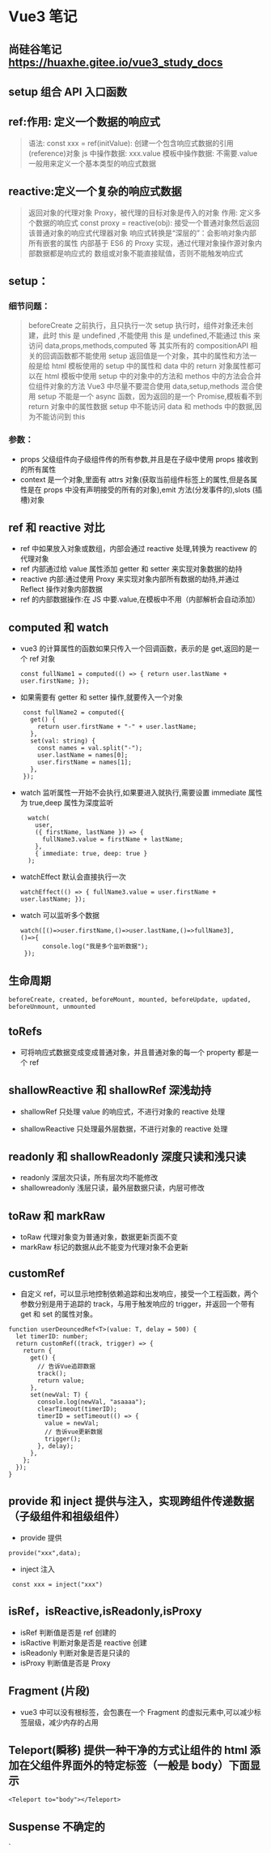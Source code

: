 # Vue3 笔记

## 尚硅谷笔记 https://huaxhe.gitee.io/vue3_study_docs

## setup 组合 API 入口函数

## ref:作用: 定义一个数据的响应式

> 语法: const xxx = ref(initValue):
> 创建一个包含响应式数据的引用(reference)对象
> js 中操作数据: xxx.value
> 模板中操作数据: 不需要.value
> 一般用来定义一个基本类型的响应式数据

## reactive:定义一个复杂的响应式数据

> 返回对象的代理对象 Proxy，被代理的目标对象是传入的对象
> 作用: 定义多个数据的响应式
> const proxy = reactive(obj): 接受一个普通对象然后返回该普通对象的响应式代理器对象
> 响应式转换是“深层的”：会影响对象内部所有嵌套的属性
> 内部基于 ES6 的 Proxy 实现，通过代理对象操作源对象内部数据都是响应式的
> 数组或对象不能直接赋值，否则不能触发响应式

## setup：

### 细节问题：

> beforeCreate 之前执行，且只执行一次
> setup 执行时，组件对象还未创建，此时 this 是 undefined ,不能使用
> this 是 undefined,不能通过 this 来访问 data,props,methods,computed 等
> 其实所有的 compositionAPI 相关的回调函数都不能使用
> setup 返回值是一个对象，其中的属性和方法一般是给 html 模板使用的
> setup 中的属性和 data 中的 return 对象属性都可以在 html 模板中使用
> setup 中的对象中的方法和 methos 中的方法会合并位组件对象的方法
> Vue3 中尽量不要混合使用 data,setup,methods 混合使用
> setup 不能是一个 async 函数，因为返回的是一个 Promise,模板看不到 return 对象中的属性数据
> setup 中不能访问 data 和 methods 中的数据,因为不能访问到 this

### 参数：

- props 父级组件向子级组件传的所有参数,并且是在子级中使用 props 接收到的所有属性
- context 是一个对象,里面有 attrs 对象(获取当前组件标签上的属性,但是各属性是在 props 中没有声明接受的所有的对象),emit 方法(分发事件的),slots (插槽)对象

## ref 和 reactive 对比

- ref 中如果放入对象或数组，内部会通过 reactive 处理,转换为 reactivew 的代理对象
- ref 内部通过给 value 属性添加 getter 和 setter 来实现对象数据的劫持
- reactive 内部:通过使用 Proxy 来实现对象内部所有数据的劫持,并通过 Reflect 操作对象内部数据
- ref 的内部数据操作:在 JS 中要.value,在模板中不用（内部解析会自动添加）

## computed 和 watch

- vue3 的计算属性的函数如果只传入一个回调函数，表示的是 get,返回的是一个 ref 对象

  ```
  const fullName1 = computed(() => { return user.lastName + user.firstName; });
  ```

- 如果需要有 getter 和 setter 操作,就要传入一个对象

```
    const fullName2 = computed({
      get() {
        return user.firstName + "-" + user.lastName;
      },
      set(val: string) {
        const names = val.split("-");
        user.lastName = names[0];
        user.firstName = names[1];
      },
    });

```

- watch 监听属性一开始不会执行,如果要进入就执行,需要设置 immediate 属性为 true,deep 属性为深度监听

  ```
    watch(
      user,
      ({ firstName, lastName }) => {
        fullName3.value = firstName + lastName;
      },
      { immediate: true, deep: true }
    );

  ```

- watchEffect 默认会直接执行一次

  ```
  watchEffect(() => { fullName3.value = user.firstName + user.lastName; });
  ```

- watch 可以监听多个数据
  ```
  watch([()=>user.firstName,()=>user.lastName,()=>fullName3],
  ()=>{
     	console.log("我是多个监听数据");
   });
  ```

## 生命周期

`beforeCreate, created, beforeMount, mounted, beforeUpdate, updated, beforeUnmount, unmounted`

## toRefs

- 可将响应式数据变成变成普通对象，并且普通对象的每一个 property 都是一个 ref

## shallowReactive 和 shallowRef 深浅劫持

- shallowRef 只处理 value 的响应式，不进行对象的 reactive 处理

- shallowReactive 只处理最外层数据，不进行对象的 reactive 处理

## readonly 和 shallowReadonly 深度只读和浅只读

- readonly 深层次只读，所有层次均不能修改
- shallowreadonly 浅层只读，最外层数据只读，内层可修改

## toRaw 和 markRaw

- toRaw 代理对象变为普通对象，数据更新页面不变
- markRaw 标记的数据从此不能变为代理对象不会更新

## customRef

- 自定义 ref，可以显示地控制依赖追踪和出发响应，接受一个工程函数，两个参数分别是用于追踪的 track，与用于触发响应的 trigger，并返回一个带有 get 和 set 的属性对象。

```
function userDeouncedRef<T>(value: T, delay = 500) {
  let timerID: number;
  return customRef((track, trigger) => {
    return {
      get() {
        // 告诉Vue追踪数据
        track();
        return value;
      },
      set(newVal: T) {
        console.log(newVal, "asaaaa");
        clearTimeout(timerID);
        timerID = setTimeout(() => {
          value = newVal;
          // 告诉vue更新数据
          trigger();
        }, delay);
      },
    };
  });
}
```

## provide 和 inject 提供与注入，实现跨组件传递数据（子级组件和祖级组件）

- provide 提供

```
provide("xxx",data);
```

- inject 注入

```
 const xxx = inject("xxx")
```

## isRef，isReactive,isReadonly,isProxy

- isRef 判断值是否是 ref 创建的
- isRactive 判断对象是否是 reactive 创建
- isReadonly 判断对象是否是只读的
- isProxy 判断值是否是 Proxy

## Fragment (片段)

- vue3 中可以没有根标签，会包裹在一个 Fragment 的虚拟元素中,可以减少标签层级，减少内存的占用

## Teleport(瞬移) 提供一种干净的方式让组件的 html 添加在父组件界面外的特定标签（一般是 body）下面显示

`<Teleport to="body"></Teleport>`

## Suspense 不确定的

`
<Suspense>
<template>
//异步组件
<abc/>
</template>

<!-- 组件加载时显示 -->

<template><template  v-slot:fallback>
</Suspense>
`

`defineAsyncComponent(()=>{}) Vue3动态引入组件`
